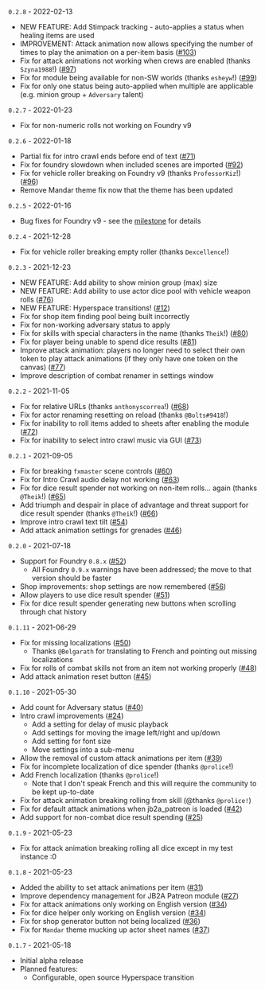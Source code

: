 `0.2.8` - 2022-02-13
* NEW FEATURE: Add Stimpack tracking - auto-applies a status when healing items are used
* IMPROVEMENT: Attack animation now allows specifying the number of times to play the animation on a per-item basis ([#103](https://github.com/wrycu/StarWarsFFG-Enhancements/issues/103))
* Fix for attack animations not working when crews are enabled (thanks `Szyna1988`!) ([#97](https://github.com/wrycu/StarWarsFFG-Enhancements/issues/97))
* Fix for module being available for non-SW worlds (thanks `esheyw`!) ([#99](https://github.com/wrycu/StarWarsFFG-Enhancements/issues/99))
* Fix for only one status being auto-applied when multiple are applicable (e.g. minion group + `Adversary` talent)

`0.2.7` - 2022-01-23
* Fix for non-numeric rolls not working on Foundry v9

`0.2.6` - 2022-01-18
* Partial fix for intro crawl ends before end of text ([#71](https://github.com/wrycu/StarWarsFFG-Enhancements/issues/71))
* Fix for foundry slowdown when included scenes are imported ([#92](https://github.com/wrycu/StarWarsFFG-Enhancements/issues/92)) 
* Fix for vehicle roller breaking on Foundry v9 (thanks `ProfessorKiz`!) ([#96](https://github.com/wrycu/StarWarsFFG-Enhancements/issues/96))
* Remove Mandar theme fix now that the theme has been updated

`0.2.5` - 2022-01-16
* Bug fixes for Foundry v9 - see the [milestone](https://github.com/wrycu/StarWarsFFG-Enhancements/milestone/3?closed=1) for details

`0.2.4` - 2021-12-28
* Fix for vehicle roller breaking empty roller (thanks `Dexcellence`!) 

`0.2.3` - 2021-12-23
* NEW FEATURE: Add ability to show minion group (max) size
* NEW FEATURE: Add ability to use actor dice pool with vehicle weapon rolls ([#76](https://github.com/wrycu/StarWarsFFG-Enhancements/issues/76))
* NEW FEATURE: Hyperspace transitions! ([#12](https://github.com/wrycu/StarWarsFFG-Enhancements/issues/12))
* Fix for shop item finding pool being built incorrectly
* Fix for non-working adversary status to apply
* Fix for skills with special characters in the name (thanks `Theik`!) ([#80](https://github.com/wrycu/StarWarsFFG-Enhancements/issues/80))
* Fix for player being unable to spend dice results ([#81](https://github.com/wrycu/StarWarsFFG-Enhancements/issues/81))
* Improve attack animation: players no longer need to select their own token to play attack animations (if they only have one token on the canvas) ([#77](https://github.com/wrycu/StarWarsFFG-Enhancements/issues/77))
* Improve description of combat renamer in settings window

`0.2.2` - 2021-11-05
* Fix for relative URLs (thanks `anthonyscorrea`!) ([#68](https://github.com/wrycu/StarWarsFFG-Enhancements/issues/68))
* Fix for actor renaming resetting on reload (thanks `@Bolts#9418`!)
* Fix for inability to roll items added to sheets after enabling the module ([#72](https://github.com/wrycu/StarWarsFFG-Enhancements/issues/72))
* Fix for inability to select intro crawl music via GUI ([#73](https://github.com/wrycu/StarWarsFFG-Enhancements/issues/73))

`0.2.1` - 2021-09-05
* Fix for breaking `fxmaster` scene controls ([#60](https://github.com/wrycu/StarWarsFFG-Enhancements/issues/60))
* Fix for Intro Crawl audio delay not working ([#63](https://github.com/wrycu/StarWarsFFG-Enhancements/issues/63))
* Fix for dice result spender not working on non-item rolls... again (thanks `@Theik`!) ([#65](https://github.com/wrycu/StarWarsFFG-Enhancements/issues/65))
* Add triumph and despair in place of advantage and threat support for dice result spender (thanks `@Theik`!) ([#66](https://github.com/wrycu/StarWarsFFG-Enhancements/issues/66))
* Improve intro crawl text tilt ([#54](https://github.com/wrycu/StarWarsFFG-Enhancements/pull/54))
* Add attack animation settings for grenades ([#46](https://github.com/wrycu/StarWarsFFG-Enhancements/issues/46))

`0.2.0` - 2021-07-18
* Support for Foundry `0.8.x` ([#52](https://github.com/wrycu/StarWarsFFG-Enhancements/issues/52))
    * All Foundry `0.9.x` warnings have been addressed; the move to that version should be faster
* Shop improvements: shop settings are now remembered ([#56](https://github.com/wrycu/StarWarsFFG-Enhancements/issues/56))
* Allow players to use dice result spender ([#51](https://github.com/wrycu/StarWarsFFG-Enhancements/issues/51))
* Fix for dice result spender generating new buttons when scrolling through chat history

`0.1.11` - 2021-06-29
* Fix for missing localizations ([#50](https://github.com/wrycu/StarWarsFFG-Enhancements/issues/50))
   * Thanks `@Belgarath` for translating to French and pointing out missing localizations
* Fix for rolls of combat skills not from an item not working properly ([#48](https://github.com/wrycu/StarWarsFFG-Enhancements/issues/48))
* Add attack animation reset button ([#45](https://github.com/wrycu/StarWarsFFG-Enhancements/issues/45))

`0.1.10` - 2021-05-30
* Add count for Adversary status ([#40](https://github.com/wrycu/StarWarsFFG-Enhancements/issues/40))
* Intro crawl improvements ([#24](https://github.com/wrycu/StarWarsFFG-Enhancements/issues/24))
    * Add a setting for delay of music playback
    * Add settings for moving the image left/right and up/down
    * Add setting for font size
    * Move settings into a sub-menu
* Allow the removal of custom attack animations per item ([#39](https://github.com/wrycu/StarWarsFFG-Enhancements/issues/39))
* Fix for incomplete localization of dice spender (thanks `@prolice`!)
* Add French localization (thanks `@prolice`!)
    * Note that I don't speak French and this will require the community to be kept up-to-date 
* Fix for attack animation breaking rolling from skill (@thanks `@prolice!`)
* Fix for default attack animations when jb2a_patreon is loaded ([#42](https://github.com/wrycu/StarWarsFFG-Enhancements/issues/42))
* Add support for non-combat dice result spending ([#25](https://github.com/wrycu/StarWarsFFG-Enhancements/issues/25))

`0.1.9` - 2021-05-23
* Fix for attack animation breaking rolling all dice except in my test instance :0

`0.1.8` - 2021-05-23
* Added the ability to set attack animations per item ([#31](https://github.com/wrycu/StarWarsFFG-Enhancements/issues/31))
* Improve dependency management for JB2A Patreon module ([#27](https://github.com/wrycu/StarWarsFFG-Enhancements/issues/27))
* Fix for attack animations only working on English version ([#34](https://github.com/wrycu/StarWarsFFG-Enhancements/issues/34))
* Fix for dice helper only working on English version ([#34](https://github.com/wrycu/StarWarsFFG-Enhancements/issues/34))
* Fix for shop generator button not being localized ([#36](https://github.com/wrycu/StarWarsFFG-Enhancements/issues/36))
* Fix for `Mandar` theme mucking up actor sheet names ([#37](https://github.com/wrycu/StarWarsFFG-Enhancements/issues/37))

`0.1.7` - 2021-05-18
* Initial alpha release
* Planned features:
    * Configurable, open source Hyperspace transition
